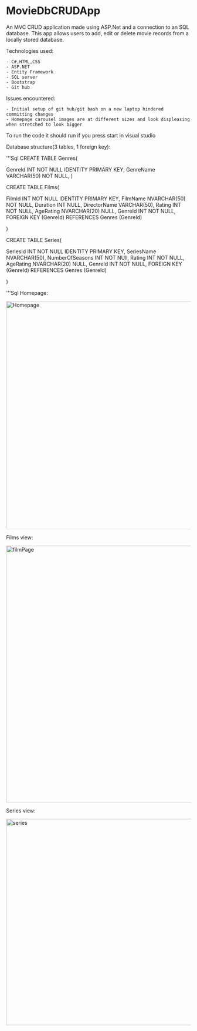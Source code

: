 # MovieDbCRUDApp
An MVC CRUD application made using ASP.Net and a connection to an SQL database. This app allows users to add, edit or delete movie records from a locally stored database.

 Technologies used:

    - C#,HTML,CSS
    - ASP.NET
    - Entity Framework
    - SQL server
    - Bootstrap
    - Git hub

Issues encountered:

    - Initial setup of git hub/git bash on a new laptop hindered committing changes
    - Homepage carousel images are at different sizes and look displeasing when stretched to look bigger

To run the code it should run if you press start in visual studio


Database structure(3 tables, 1 foreign key):

'''Sql
CREATE TABLE Genres(

GenreId INT NOT NULL IDENTITY PRIMARY KEY,
GenreName VARCHAR(50) NOT NULL,
)

CREATE TABLE Films(

FilmId INT NOT NULL IDENTITY PRIMARY KEY,
FilmName NVARCHAR(50) NOT NULL,
Duration INT NULL,
DirectorName VARCHAR(50),
Rating INT NOT NULL,
AgeRating NVARCHAR(20) NULL,
GenreId INT NOT NULL,
FOREIGN KEY (GenreId) REFERENCES Genres (GenreId)

)

CREATE TABLE Series(

SeriesId INT NOT NULL IDENTITY PRIMARY KEY,
SeriesName NVARCHAR(50),
NumberOfSeasons INT NOT NUll,
Rating INT NOT NULL,
AgeRating NVARCHAR(20) NULL,
GenreId INT NOT NULL,
FOREIGN KEY (GenreId) REFERENCES Genres (GenreId)

)

'''Sql
Homepage:



<img width="621" alt="Homepage" src="https://user-images.githubusercontent.com/57000810/72523187-2d354f00-3857-11ea-8203-1dc9b4fec3d7.PNG">




Films view:



<img width="699" alt="filmPage" src="https://user-images.githubusercontent.com/57000810/72523349-7f767000-3857-11ea-960a-35f2ec77580b.PNG">


Series view:


<img width="562" alt="series" src="https://user-images.githubusercontent.com/57000810/72523474-c7959280-3857-11ea-8441-a6ec7ffe8197.PNG">




